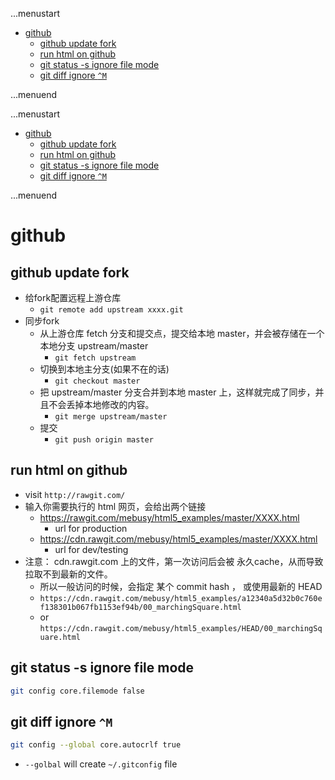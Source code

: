...menustart

 - [github](#bf215181b5140522137b3d4f6b73544a)
	 - [github update fork](#f6b73a9a864f02b2d14ad454c6b09e68)
	 - [run html on github](#606e5c37337c2f05305ab4a4a0dc2691)
	 - [git status -s ignore file mode](#ecf2b9ae77e1b9272d6716ab8337c37e)
	 - [git diff ignore `^M`](#1bdd774af72656103ebfc08907645202)

...menuend


...menustart

 - [github](#bf215181b5140522137b3d4f6b73544a)
	 - [github update fork](#f6b73a9a864f02b2d14ad454c6b09e68)
	 - [run html on github](#606e5c37337c2f05305ab4a4a0dc2691)
	 - [git status -s ignore file mode](#ecf2b9ae77e1b9272d6716ab8337c37e)
	 - [git diff ignore `^M`](#1bdd774af72656103ebfc08907645202)

...menuend


<h2 id="bf215181b5140522137b3d4f6b73544a"></h2>

# github 

<h2 id="f6b73a9a864f02b2d14ad454c6b09e68"></h2>

## github update fork

 - 给fork配置远程上游仓库 
    - `git remote add upstream xxxx.git`
 - 同步fork
    - 从上游仓库 fetch 分支和提交点，提交给本地 master，并会被存储在一个本地分支 upstream/master 
        - `git fetch upstream` 
    - 切换到本地主分支(如果不在的话) 
        - `git checkout master` 
    - 把 upstream/master 分支合并到本地 master 上，这样就完成了同步，并且不会丢掉本地修改的内容。
        - `git merge upstream/master` 
    - 提交 
        - `git push origin master`

        
<h2 id="606e5c37337c2f05305ab4a4a0dc2691"></h2>

## run html on github

 - visit `http://rawgit.com/`
 - 输入你需要执行的 html 网页，会给出两个链接
    - https://rawgit.com/mebusy/html5_examples/master/XXXX.html
        - url for production
    - https://cdn.rawgit.com/mebusy/html5_examples/master/XXXX.html
        - url for dev/testing
 - 注意： cdn.rawgit.com 上的文件，第一次访问后会被 永久cache，从而导致 拉取不到最新的文件。
    - 所以一般访问的时候，会指定 某个 commit hash  ， 或使用最新的 HEAD
    - `https://cdn.rawgit.com/mebusy/html5_examples/a12340a5d32b0c760ef138301b067fb1153ef94b/00_marchingSquare.html`
    - or `https://cdn.rawgit.com/mebusy/html5_examples/HEAD/00_marchingSquare.html`


<h2 id="ecf2b9ae77e1b9272d6716ab8337c37e"></h2>

## git status -s ignore file mode

```bash
git config core.filemode false
```

<h2 id="1bdd774af72656103ebfc08907645202"></h2>

## git diff ignore `^M`

```bash
git config --global core.autocrlf true
```

 - `--golbal` will create `~/.gitconfig` file


